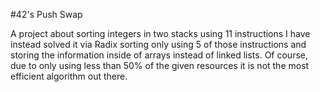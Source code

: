 #42's Push Swap

A project about sorting integers in two stacks using 11 instructions
I have instead solved it via Radix sorting only using 5 of those instructions
and storing the information inside of arrays instead of linked lists.
Of course, due to only using less than 50% of the given resources it is not 
the most efficient algorithm out there.

